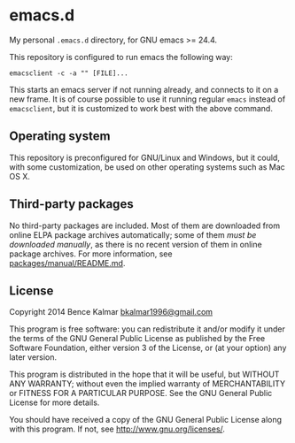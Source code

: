 # emacs.d

My personal `.emacs.d` directory, for GNU emacs >= 24.4.

This repository is configured to run emacs the following way:

    emacsclient -c -a "" [FILE]...

This starts an emacs server if not running already, and connects to it on a new frame.  It is of course possible to use it running regular `emacs` instead of `emacsclient`, but it is customized to work best with the above command.

## Operating system

This repository is preconfigured for GNU/Linux and Windows, but it could, with some customization, be used on other operating systems such as Mac OS X.

## Third-party packages

No third-party packages are included.  Most of them are downloaded from online ELPA package archives automatically; some of them *must be downloaded manually*, as there is no recent version of them in online package archives.  For more information, see [packages/manual/README.md](packages/manual/README.md).

## License

Copyright 2014  Bence Kalmar <bkalmar1996@gmail.com>

This program is free software: you can redistribute it and/or modify
it under the terms of the GNU General Public License as published by
the Free Software Foundation, either version 3 of the License, or
(at your option) any later version.

This program is distributed in the hope that it will be useful,
but WITHOUT ANY WARRANTY; without even the implied warranty of
MERCHANTABILITY or FITNESS FOR A PARTICULAR PURPOSE.  See the
GNU General Public License for more details.

You should have received a copy of the GNU General Public License
along with this program.  If not, see <http://www.gnu.org/licenses/>.
